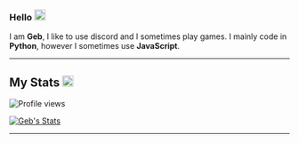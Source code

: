 ### Hello <img src= "https://cdn.discordapp.com/emojis/894174551821385740.png?size=80" alt='wave' width="20px">

I am **Geb**, I like to use discord and I sometimes play games. I mainly code in **Python**, however I sometimes use **JavaScript**.

---

## My Stats <img src= "https://cdn.discordapp.com/emojis/894175687878017055.png?size=80" alt='stats' width="20px">

![Profile views](https://gpvc.arturio.dev/ItzGeb)

[![Geb's Stats](https://github-readme-stats.vercel.app/api?username=ItzGeb&show_icons=true&theme=dracula)](https://github.com/ItzGeb/github-readme-stats)

---
